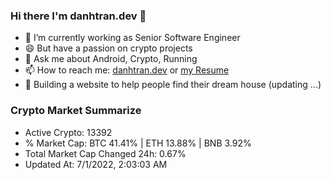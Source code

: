 ### Hi there I'm danhtran.dev 👋

- 🔭 I’m currently working as Senior Software Engineer
- 😄 But have a passion on crypto projects
- 💬 Ask me about Android, Crypto, Running 
- 📫 How to reach me: <a href="https://danhtran.dev" target="_blank">danhtran.dev</a> or <a href="Developer-Resume.pdf" target="_blank">my Resume</a>
- 🌱 Building a website to help people find their dream house (updating ...)

### Crypto Market Summarize
- Active Crypto: 13392
- % Market Cap: BTC 41.41% | ETH 13.88% | BNB 3.92%
- Total Market Cap Changed 24h: 0.67%
- Updated At: 7/1/2022, 2:03:03 AM
